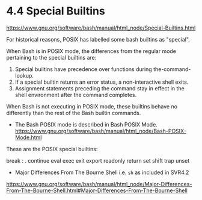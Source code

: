 # 4.4 Special Builtins

https://www.gnu.org/software/bash/manual/html_node/Special-Builtins.html

For historical reasons, POSIX has labelled some bash builtins as "special".

When Bash is in POSIX mode, 
the differences from the regular mode 
pertaining to the special builtins are:
1. Special builtins 
   have precedence over functions 
   during the-command-lookup.
2. If a special builtin 
   returns an error status, 
   a non-interactive shell exits.
3. Assignment statements preceding the command 
   stay in effect in the shell environment 
   after the command completes.


When Bash is not executing in POSIX mode, these builtins behave no differently than the rest of the Bash builtin commands.

* The Bash POSIX mode is described in Bash POSIX Mode.
https://www.gnu.org/software/bash/manual/html_node/Bash-POSIX-Mode.html

These are the POSIX special builtins:

break
:
.
continue 
eval 
exec 
exit 
export 
readonly 
return 
set
shift 
trap 
unset






* Major Differences From The Bourne Shell i.e. `sh` as included in SVR4.2

https://www.gnu.org/software/bash/manual/html_node/Major-Differences-From-The-Bourne-Shell.html#Major-Differences-From-The-Bourne-Shell
